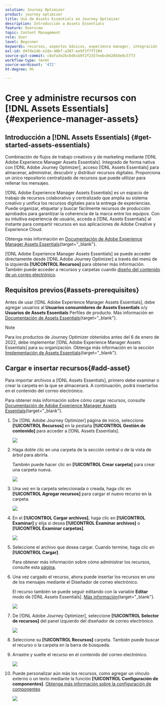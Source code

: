 ```yaml
---
solution: Journey Optimizer
product: journey optimizer
title: Uso de Assets Essentials en Journey Optimizer
description: Introducción a Assets Essentials
feature: Overview
topic: Content Management
role: User
level: Beginner
keywords: recursos, aspectos básicos, experience manager, integración
exl-id: d4fde14b-e2da-40bf-a387-ee9f2f7ff204
source-git-commit: c0afa3e2bc6dbcb0f2f2357eebc04285de8c5773
workflow-type: tm+mt
source-wordcount: '472'
ht-degree: 9%

---
```


# Cree y administre recursos con [!DNL Assets Essentials]{#experience-manager-assets}

## Introducción a [!DNL Assets Essentials] {#get-started-assets-essentials}

Combinación de flujos de trabajo creativos y de marketing mediante [!DNL Adobe Experience Manager Assets Essentials]. Integrado de forma nativa con [!DNL Adobe Journey Optimizer], acceso [!DNL Assets Essentials] para almacenar, administrar, descubrir y distribuir recursos digitales. Proporciona un único repositorio centralizado de recursos que puede utilizar para rellenar los mensajes.

[!DNL Adobe Experience Manager Assets Essentials] es un espacio de trabajo de recursos colaborativo y centralizado que amplía su sistema creativo y unifica los recursos digitales para la entrega de experiencias. Puede organizar, etiquetar y buscar fácilmente recursos de producción aprobados para garantizar la coherencia de la marca entre los equipos. Con su intuitiva experiencia de usuario, acceda a [!DNL Assets Essentials] al instante para compartir recursos en sus aplicaciones de Adobe Creative y Experience Cloud.

Obtenga más información en [Documentación de Adobe Experience Manager Assets Essentials](https://experienceleague.adobe.com/docs/experience-manager-assets-essentials/help/introduction.html){target="_blank"}.

[!DNL Adobe Experience Manager Assets Essentials] se puede acceder directamente desde [!DNL Adobe Journey Optimizer] a través del menú de la izquierda **[!UICONTROL Recursos]** para obtener más información. También puede acceder a recursos y carpetas cuando [diseño del contenido de un correo electrónico](get-started-email-design.md).

## Requisitos previos{#assets-prerequisites}

Antes de usar [!DNL Adobe Experience Manager Assets Essentials], debe agregar usuarios al **Usuarios consumidores de Assets Essentials** o/y **Usuarios de Assets Essentials** Perfiles de producto. Más información en [Documentación de Assets Essentials](https://experienceleague.adobe.com/docs/experience-manager-assets-essentials/help/deploy-administer.html?lang=es){target="_blank"}.

>[!NOTE]
>Para los productos de Journey Optimizer obtenidos antes del 6 de enero de 2022, debe implementar [!DNL Adobe Experience Manager Assets Essentials] para su organización. Obtenga más información en la sección [Implementación de Assets Essentials](https://experienceleague.adobe.com/docs/experience-manager-assets-essentials/help/deploy-administer.html?lang=es){target="_blank"}.

## Cargar e insertar recursos{#add-asset}

Para importar archivos a [!DNL Assets Essentials], primero debe examinar o crear la carpeta en la que se almacenará. A continuación, podrá insertarlos en el contenido del correo electrónico.

Para obtener más información sobre cómo cargar recursos, consulte [Documentación de Adobe Experience Manager Assets Essentials](https://experienceleague.adobe.com/docs/experience-manager-assets-essentials/help/add-delete.html){target="_blank"}.

1. De [!DNL Adobe Journey Optimizer] página de inicio, seleccione **[!UICONTROL Recursos]** en la pestaña **[!UICONTROL Gestión de contenido]** para acceder a [!DNL Assets Essentials].

   ![](assets/media_library_1.png)

1. Haga doble clic en una carpeta de la sección central o de la vista de árbol para abrirla.

   También puede hacer clic en **[!UICONTROL Crear carpeta]** para crear una carpeta nueva.

   ![](assets/media_library_8.png)

1. Una vez en la carpeta seleccionada o creada, haga clic en **[!UICONTROL Agregar recursos]** para cargar el nuevo recurso en la carpeta.

   ![](assets/media_library_2.png)

1. En el **[!UICONTROL Cargar archivos]**, haga clic en **[!UICONTROL Examinar]** y elija si desea **[!UICONTROL Examinar archivos]** o **[!UICONTROL Examinar carpetas]**.

   ![](assets/media_library_3.png)

1. Seleccione el archivo que desea cargar. Cuando termine, haga clic en **[!UICONTROL Cargar]**.

   Para obtener más información sobre cómo administrar los recursos, consulte esta [página](https://experienceleague.adobe.com/docs/experience-manager-assets-essentials/help/manage-organize.html).

1. Una vez cargado el recurso, ahora puede insertar los recursos en uno de los mensajes mediante el Diseñador de correo electrónico.

   El recurso también se puede seguir editando con la variable **Editar** modo de [!DNL Assets Essentials]. [Más información](https://experienceleague.adobe.com/docs/experience-manager-assets-essentials/help/edit-images.html){target="_blank"}.

   ![](assets/media_library_12.png)

1. De [!DNL Adobe Journey Optimizer], seleccione **[!UICONTROL Selector de recursos]** del panel izquierdo del diseñador de correo electrónico.

   ![](assets/media_library_5.png)

1. Seleccione su **[!UICONTROL Recursos]** carpeta. También puede buscar el recurso o la carpeta en la barra de búsqueda.

1. Arrastre y suelte el recurso en el contenido del correo electrónico.

   ![](assets/media_library_6.png)

1. Puede personalizar aún más los recursos, como agregar un vínculo externo o un texto mediante la función **[!UICONTROL Configuración de componentes]**. [Obtenga más información sobre la configuración de componentes](content-components.md)

   ![](assets/media_library_13.png)

   <!--
    After adding your asset to your email, use the **[!UICONTROL Find similar Stock photos]** option to locate Stock photos that match the content, color, and composition of your image. [Learn more about Adobe Stock](stock.md).

    Note that this option is available for licensed/unlicensed Stock images and images from your Assets folder. 

    ![](assets/media_library_14.png)
    -->